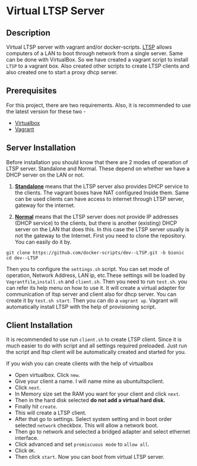 # Virtual LTSP Server

## Description
Virtual LTSP server with vagrant and/or docker-scripts. [LTSP](http://www.ltsp.org/) allows computers of a LAN to boot through network from a single server. Same can be done with VirtualBox. So we have created a vagrant script to install `LTSP` to a vagrant box. Also created other scripts to create LTSP clients and also created one to start a proxy dhcp server.

## Prerequisites
For this project, there are two requirements. Also, it is recommended to use the latest version for these two -

- [Virtualbox](http://virtualbox.org) 
- [Vagrant](https://vagrantup.com)

## Server Installation

Before installation you should know that there are 2 modes of operation of LTSP server. Standalone and Normal. These depend on whether we have a DHCP server on the LAN or not.

1. [**Standalone**](https://github.com/docker-scripts/dev--LTSP/wiki/LTSP-Modes-of-Operation#standalone) means that the LTSP server also provides DHCP service to the clients. The vagrant boxes have NAT configured Inside them. Same can be used clients can have access to internet through LTSP server, gateway for the internet.

1. [**Normal**](https://github.com/docker-scripts/dev--LTSP/wiki/LTSP-Modes-of-Operation#normal) means that the LTSP server does not provide IP addresses (DHCP service) to the clients, but there is another (existing) DHCP server on the LAN that does this. In this case the LTSP server usually is not the gateway to the Internet.
First you need to clone the repository. You can easily do it by.
```
git clone https://github.com/docker-scripts/dev--LTSP.git -b bionic
cd dev--LTSP
```
Then you to configure the `settings.sh` script. You can set mode of operation, Network Address, LAN ip, etc.These settings will be loaded by `Vagrantfile`,`install.sh` and `client.sh`. Then you need to run `test.sh`. you can refer its help menu on how to use it. It will create a virtual adapter for communication of ltsp server and client also for dhcp server. You can create it by `test.sh start`. Then you can do a `vagrant up`. Vagrant will automatically install LTSP with the help of provisioning script. 

## Client Installation
It is recommended to use run `client.sh` to create LTSP client. Since it is much easier to do with script and all settings required preloaded. Just run the script and ltsp client will be automatically created and started for you.

 If you wish you can create clients with the help of virtualbox

- Open virtualbox. Click `new`.
- Give your client a name. I will name mine as ubuntultspclient.
- Click `next`.
- In Memory size set the RAM you want for your client and click `next`.
- Then in the hard disk selected **do not add a virtual hard disk.**
- Finally hit `create`.
- This will create a LTSP client.
- After that go to settings. Select system setting and in boot order selected `network` checkbox. This will allow a network boot.
- Then go to network and selected a bridged adapter and select ethernet interface.
- Click advanced and set `promiscuous mode` to `allow all`.
- Click `OK`.
- Then click `start`. Now you can boot from virtual LTSP server.

